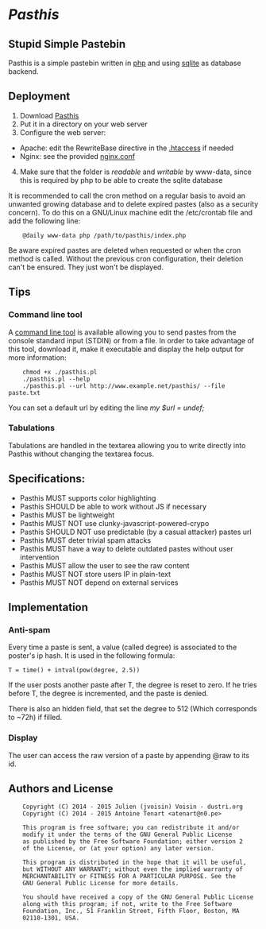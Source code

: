# *Pasthis*

## Stupid Simple Pastebin
Pasthis is a simple pastebin written in [php](https://www.php.net/)
and using [sqlite](https://sqlite.org/) as database backend.

## Deployment
1. Download [Pasthis](https://github.com/moulecorp/pasthis)
2. Put it in a directory on your web server
3. Configure the web server:
  - Apache: edit the RewriteBase directive in the
  [.htaccess](https://github.com/moulecorp/pasthis/blob/master/.htaccess) if needed
  - Nginx: see the provided
  [nginx.conf](https://github.com/moulecorp/pasthis/blob/master/nginx.conf)
4. Make sure that the folder is _readable_ and _writable_ by www-data, since this is
required by php to be able to create the sqlite database

It is recommended to call the cron method on a regular basis to avoid an unwanted
growing database and to delete expired pastes (also as a security concern). To do
this on a GNU/Linux machine edit the /etc/crontab file and add the following line:

		@daily www-data php /path/to/pasthis/index.php

Be aware expired pastes are deleted when requested or when the cron method is called.
Without the previous cron configuration, their deletion can't be ensured. They just
won't be displayed.

## Tips
### Command line tool

A [command line tool](https://github.com/moulecorp/pasthis/blob/master/pasthis.pl) is
available allowing you to send pastes from the console standard input (STDIN) or from
a file. In order to take advantage of this tool, download it, make it executable and
display the help output for more information:

		chmod +x ./pasthis.pl
		./pasthis.pl --help
		./pasthis.pl --url http://www.example.net/pasthis/ --file paste.txt

You can set a default url by editing the line *my $url = undef;*

### Tabulations

Tabulations are handled in the textarea allowing you to write directly into Pasthis
without changing the textarea focus.

## Specifications:
  - Pasthis MUST supports color highlighting
  - Pasthis SHOULD be able to work without JS if necessary
  - Pasthis MUST be lightweight
  - Pasthis MUST NOT use clunky-javascript-powered-crypo
  - Pasthis SHOULD NOT use predictable (by a casual attacker) pastes url
  - Pasthis MUST deter trivial spam attacks
  - Pasthis MUST have a way to delete outdated pastes without user intervention
  - Pasthis MUST allow the user to see the raw content
  - Pasthis MUST NOT store users IP in plain-text
  - Pasthis MUST NOT depend on external services

## Implementation
### Anti-spam
Every time a paste is sent, a value (called degree) is associated to
the poster's ip hash. It is used in the following formula:

    T = time() + intval(pow(degree, 2.5))

If the user posts another paste after T, the degree is reset to zero.
If he tries before T, the degree is incremented, and the paste is denied.

There is also an hidden field, that set the degree to 512 (Which corresponds
to ~72h) if filled.


### Display
The user can access the raw version of a paste by appending
@raw to its id.

## Authors and License

		Copyright (C) 2014 - 2015 Julien (jvoisin) Voisin - dustri.org
		Copyright (C) 2014 - 2015 Antoine Tenart <atenart@n0.pe>

		This program is free software; you can redistribute it and/or
		modify it under the terms of the GNU General Public License
		as published by the Free Software Foundation; either version 2
		of the License, or (at your option) any later version.
    
		This program is distributed in the hope that it will be useful,
		but WITHOUT ANY WARRANTY; without even the implied warranty of
		MERCHANTABILITY or FITNESS FOR A PARTICULAR PURPOSE. See the
		GNU General Public License for more details.
    
		You should have received a copy of the GNU General Public License
		along with this program; if not, write to the Free Software
		Foundation, Inc., 51 Franklin Street, Fifth Floor, Boston, MA
		02110-1301, USA.
